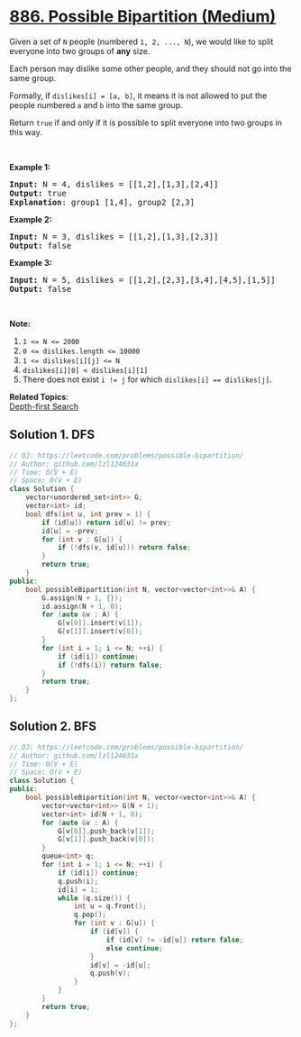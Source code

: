 # [886. Possible Bipartition (Medium)](https://leetcode.com/problems/possible-bipartition/)

<p>Given a set of <code>N</code>&nbsp;people (numbered <code>1, 2, ..., N</code>), we would like to split everyone into two groups of <strong>any</strong> size.</p>

<p>Each person may dislike some other people, and they should not go into the same group.&nbsp;</p>

<p>Formally, if <code>dislikes[i] = [a, b]</code>, it means it is not allowed to put the people numbered <code>a</code> and <code>b</code> into the same group.</p>

<p>Return <code>true</code>&nbsp;if and only if it is possible to split everyone into two groups in this way.</p>

<p>&nbsp;</p>

<div>
<div>
<ol>
</ol>
</div>
</div>

<div>
<p><strong>Example 1:</strong></p>

<pre><strong>Input: </strong>N = <span id="example-input-1-1">4</span>, dislikes = <span id="example-input-1-2">[[1,2],[1,3],[2,4]]</span>
<strong>Output: </strong><span id="example-output-1">true</span>
<strong>Explanation</strong>: group1 [1,4], group2 [2,3]
</pre>

<div>
<p><strong>Example 2:</strong></p>

<pre><strong>Input: </strong>N = <span id="example-input-2-1">3</span>, dislikes = <span id="example-input-2-2">[[1,2],[1,3],[2,3]]</span>
<strong>Output: </strong><span id="example-output-2">false</span>
</pre>

<div>
<p><strong>Example 3:</strong></p>

<pre><strong>Input: </strong>N = <span id="example-input-3-1">5</span>, dislikes = <span id="example-input-3-2">[[1,2],[2,3],[3,4],[4,5],[1,5]]</span>
<strong>Output: </strong><span id="example-output-3">false</span>
</pre>

<p>&nbsp;</p>

<p><strong>Note:</strong></p>

<ol>
	<li><code>1 &lt;= N &lt;= 2000</code></li>
	<li><code>0 &lt;= dislikes.length &lt;= 10000</code></li>
	<li><code>1 &lt;= dislikes[i][j] &lt;= N</code></li>
	<li><code>dislikes[i][0] &lt; dislikes[i][1]</code></li>
	<li>There does not exist <code>i != j</code> for which <code>dislikes[i] == dislikes[j]</code>.</li>
</ol>
</div>
</div>
</div>


**Related Topics**:  
[Depth-first Search](https://leetcode.com/tag/depth-first-search/)

## Solution 1. DFS

```cpp
// OJ: https://leetcode.com/problems/possible-bipartition/
// Author: github.com/lzl124631x
// Time: O(V + E)
// Space: O(V + E)
class Solution {
    vector<unordered_set<int>> G;
    vector<int> id;
    bool dfs(int u, int prev = 1) {
        if (id[u]) return id[u] != prev;
        id[u] = -prev;
        for (int v : G[u]) {
            if (!dfs(v, id[u])) return false;
        }
        return true;
    }
public:
    bool possibleBipartition(int N, vector<vector<int>>& A) {
        G.assign(N + 1, {});
        id.assign(N + 1, 0);
        for (auto &v : A) {
            G[v[0]].insert(v[1]);
            G[v[1]].insert(v[0]);
        }
        for (int i = 1; i <= N; ++i) {
            if (id[i]) continue;
            if (!dfs(i)) return false;
        }
        return true;
    }
};
```

## Solution 2. BFS

```cpp
// OJ: https://leetcode.com/problems/possible-bipartition/
// Author: github.com/lzl124631x
// Time: O(V + E)
// Space: O(V + E)
class Solution {
public:
    bool possibleBipartition(int N, vector<vector<int>>& A) {
        vector<vector<int>> G(N + 1);
        vector<int> id(N + 1, 0);
        for (auto &v : A) {
            G[v[0]].push_back(v[1]);
            G[v[1]].push_back(v[0]);
        }
        queue<int> q;
        for (int i = 1; i <= N; ++i) {
            if (id[i]) continue;
            q.push(i);
            id[i] = 1;
            while (q.size()) {
                int u = q.front();
                q.pop();
                for (int v : G[u]) {
                    if (id[v]) {
                        if (id[v] != -id[u]) return false;
                        else continue;
                    }
                    id[v] = -id[u];
                    q.push(v);
                }
            }
        }
        return true;
    }
};
```